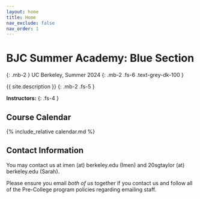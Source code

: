 ```yaml
---
layout: home
title: Home
nav_exclude: false
nav_order: 1
---
```


# **BJC Summer Academy: Blue Section**
{: .mb-2 }
UC Berkeley, Summer 2024
{: .mb-2 .fs-6 .text-grey-dk-100 }

{{ site.description }}
{: .mb-2 .fs-5 }

**Instructors:** 
{: .fs-4 }

## Course Calendar

{% include_relative calendar.md %}

## Contact Information
You may contact us at imen (at) berkeley.edu (Imen) and 20sgtaylor (at) berkeley.edu (Sarah).

Please ensure you email *both of us* together if you contact us and follow all of the Pre-College program policies regarding emailing staff.